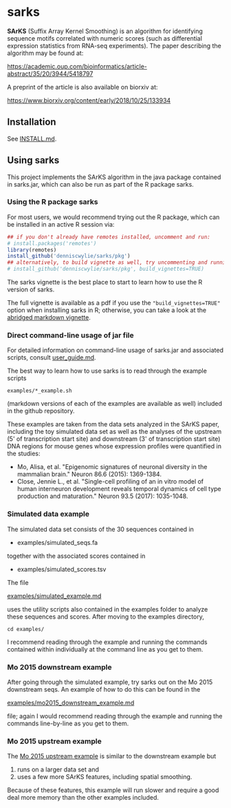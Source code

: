 # sarks

__SArKS__ (Suffix Array Kernel Smoothing) is an algorithm for
identifying sequence motifs correlated with numeric scores (such as
differential expression statistics from RNA-seq experiments). The
paper describing the algorithm may be found at:

https://academic.oup.com/bioinformatics/article-abstract/35/20/3944/5418797

A preprint of the article is also available on biorxiv at:

https://www.biorxiv.org/content/early/2018/10/25/133934


## Installation
See [INSTALL.md](INSTALL.md).


## Using sarks

This project implements the SArKS algorithm in the java package
contained in sarks.jar, which can also be run as part of the R package
sarks.

### Using the R package sarks

For most users, we would recommend trying out the R package, which
can be installed in an active R session via:
```R
## if you don't already have remotes installed, uncomment and run:
# install.packages('remotes')
library(remotes)
install_github('denniscwylie/sarks/pkg')
## alternatively, to build vignette as well, try uncommenting and running:
# install_github('denniscwylie/sarks/pkg', build_vignettes=TRUE)
```

The sarks vignette is the best place to start to learn how to use the
R version of sarks.

The full vignette is available as a pdf if you use the
`"build_vignettes=TRUE"` option when installing sarks in R; otherwise,
you can take a look at the [abridged markdown vignette](sarks_vignette.md).

### Direct command-line usage of jar file

For detailed information on command-line usage of sarks.jar and
associated scripts, consult [user_guide.md](user_guide.md).

The best way to learn how to use sarks is to read through the example
scripts

```
examples/*_example.sh
```

(markdown versions of each of the examples are available as well)
included in the github repository.

These examples are taken from the data sets analyzed in the SArKS
paper, including the toy simulated data set as well as the analyses of
the upstream (5' of transcription start site) and downstream (3' of
transcription start site) DNA regions for mouse genes whose expression
profiles were quantified in the studies:

- Mo, Alisa, et al. "Epigenomic signatures of neuronal diversity in the
  mammalian brain." Neuron 86.6 (2015): 1369-1384.
- Close, Jennie L., et al. "Single-cell profiling of an in vitro model
  of human interneuron development reveals temporal dynamics of cell
  type production and maturation." Neuron 93.5 (2017): 1035-1048.


### Simulated data example

The simulated data set consists of the 30 sequences contained in

- examples/simulated_seqs.fa

together with the associated scores contained in

- examples/simulated_scores.tsv

The file

[examples/simulated_example.md](examples/simulated_example.md)

uses the utility scripts also contained in the examples folder to
analyze these sequences and scores. After moving to the examples
directory,

```
cd examples/
```

I recommend reading through the example and running the commands
contained within individually at the command line as you get to them.


### Mo 2015 downstream example

After going through the simulated example, try sarks out on the Mo
2015 downstream seqs. An example of how to do this can be found in the

[examples/mo2015\_downstream\_example.md](examples/mo2015_downstream_example.md)

file; again I would recommend reading through the example and running
the commands line-by-line as you get to them.

### Mo 2015 upstream example

The [Mo 2015 upstream example](examples/mo2015_upstream_example.md) is
similar to the downstream example but
1. runs on a larger data set and
2. uses a few more SArKS features, including spatial smoothing.

Because of these features, this example will run slower and require
a good deal more memory than the other examples included.

